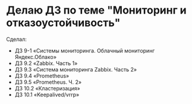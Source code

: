 # Делаю ДЗ по теме "Мониторинг и отказоустойчивость"

Сделал: 

* ДЗ 9-1 «Системы мониторинга. Облачный мониторинг Яндекс.Облако»
* ДЗ 9.2 «Zabbix. Часть 1»
* ДЗ 9.3 «Система мониторинга Zabbix. Часть 2»
* ДЗ 9.4 «Prometheus»
* ДЗ 9.5 «Prometheus. Ч. 2»
* ДЗ 10.2 «Кластеризация»
* ДЗ 10.1 «Keepalived/vrrp»
